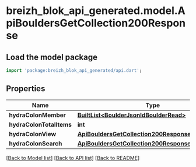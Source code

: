 # breizh_blok_api_generated.model.ApiBouldersGetCollection200Response

## Load the model package
```dart
import 'package:breizh_blok_api_generated/api.dart';
```

## Properties
Name | Type | Description | Notes
------------ | ------------- | ------------- | -------------
**hydraColonMember** | [**BuiltList&lt;BoulderJsonldBoulderRead&gt;**](BoulderJsonldBoulderRead.md) |  | 
**hydraColonTotalItems** | **int** |  | [optional] 
**hydraColonView** | [**ApiBouldersGetCollection200ResponseHydraView**](ApiBouldersGetCollection200ResponseHydraView.md) |  | [optional] 
**hydraColonSearch** | [**ApiBouldersGetCollection200ResponseHydraSearch**](ApiBouldersGetCollection200ResponseHydraSearch.md) |  | [optional] 

[[Back to Model list]](../README.md#documentation-for-models) [[Back to API list]](../README.md#documentation-for-api-endpoints) [[Back to README]](../README.md)


